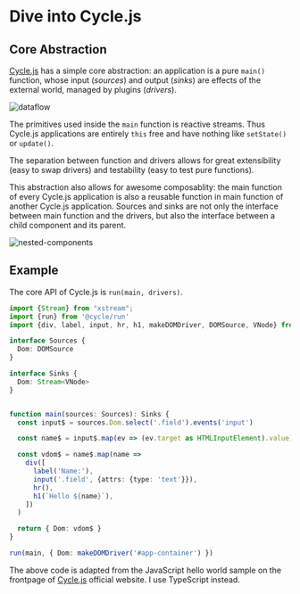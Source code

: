 Dive into Cycle.js
==================

## Core Abstraction

[Cycle.js] has a simple core abstraction:
an application is a pure `main()` function,
whose input (*sources*) and output (*sinks*) are effects of the external world,
managed by plugins (*drivers*).

[Cycle.js]: https://cycle.js.org/

![dataflow]

[dataflow]: https://cycle.js.org/img/cycle-nested-frontpage.svg "source: cycle.js.org"

The primitives used inside the `main` function is reactive streams.
Thus Cycle.js applications are entirely `this` free and have nothing like `setState()` or `update()`.

The separation between function and drivers allows for great extensibility (easy to swap drivers) and testability (easy to test pure functions).

This abstraction also allows for awesome composablity:
the main function of every Cycle.js application is also a reusable function in main function of another Cycle.js application.
Sources and sinks are not only the interface between main function and the drivers, but also the interface between a child component and its parent.

![nested-components]

[nested-components]: https://cycle.js.org/img/nested-components.svg

## Example

The core API of Cycle.js is `run(main, drivers)`.

```typescript
import {Stream} from "xstream";
import {run} from '@cycle/run'
import {div, label, input, hr, h1, makeDOMDriver, DOMSource, VNode} from '@cycle/dom'

interface Sources {
  Dom: DOMSource
}

interface Sinks {
  Dom: Stream<VNode>
}


function main(sources: Sources): Sinks {
  const input$ = sources.Dom.select('.field').events('input')

  const name$ = input$.map(ev => (ev.target as HTMLInputElement).value).startWith('')

  const vdom$ = name$.map(name =>
    div([
      label('Name:'),
      input('.field', {attrs: {type: 'text'}}),
      hr(),
      h1(`Hello ${name}`),
    ])
  )

  return { Dom: vdom$ }
}

run(main, { Dom: makeDOMDriver('#app-container') })
```

The above code is adapted from the JavaScript hello world sample on the frontpage of  [Cycle.js] official website. I use TypeScript instead.